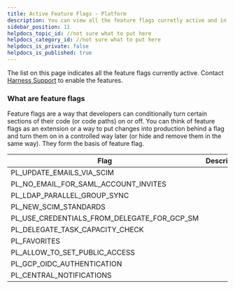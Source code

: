 ```yaml
---
title: Active Feature Flags - Platform
description: You can view all the feature flags curretly active and in production.
sidebar_position: 11
helpdocs_topic_id: //not sure what to put here
helpdocs_category_id: //not sure what to put here
helpdocs_is_private: false
helpdocs_is_published: true
---
```


The list on this page indicates all the feature flags currently active. Contact [Harness Support](mailto:support@harness.io) to enable the features.

### What are feature flags

Feature flags are a way that developers can conditionally turn certain sections of their code (or code paths) on or off. You can think of feature flags as an extension or a way to put changes into production behind a flag and turn them on in a controlled way later (or hide and remove them in the same way). They form the basis of feature flag.

| Flag                                        | Description |
|---------------------------------------------|-------------|
| PL_UPDATE_EMAILS_VIA_SCIM                   |             |
| PL_NO_EMAIL_FOR_SAML_ACCOUNT_INVITES        |             |
| PL_LDAP_PARALLEL_GROUP_SYNC                 |             |
| PL_NEW_SCIM_STANDARDS                       |             |
| PL_USE_CREDENTIALS_FROM_DELEGATE_FOR_GCP_SM |             |
| PL_DELEGATE_TASK_CAPACITY_CHECK             |             |
| PL_FAVORITES                                |             |
| PL_ALLOW_TO_SET_PUBLIC_ACCESS               |             |
| PL_GCP_OIDC_AUTHENTICATION                  |             |
| PL_CENTRAL_NOTIFICATIONS                    |             |